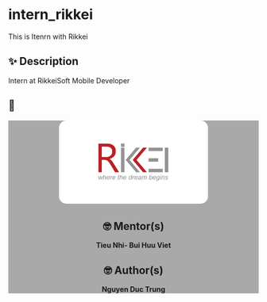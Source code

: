 # intern_rikkei
This is Itenrn with Rikkei

## ✨ Description
Intern at RikkeiSoft
Mobile Developer

## 📸 
<div style="background-color:rgb(169,169,169); text-align:center">
<img src="image/rikkei.jpg" width="300" style="border-radius: 15px">

## 🤓 Mentor(s)
**Tieu Nhi- Bui Huu Viet**

## 🤓 Author(s)
**Nguyen Duc Trung**
